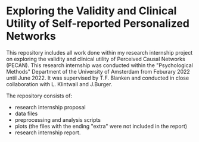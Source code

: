 # Exploring the Validity and Clinical Utility of Self-reported Personalized Networks
This repository includes all work done within my research internship project on exploring the validity and clinical utility of Perceived Causal Networks (PECAN). This research internship was conducted within the "Psychological Methods" Department of the University of Amsterdam from Feburary 2022 until June 2022. It was supervised by T.F. Blanken and conducted in close collaboration with L. Klintwall and J.Burger.

The repository consists of:
* research internship proposal 
* data files 
* preprocessing and analysis scripts
* plots (the files with the ending "extra" were not included in the report)
* research internship report. 
